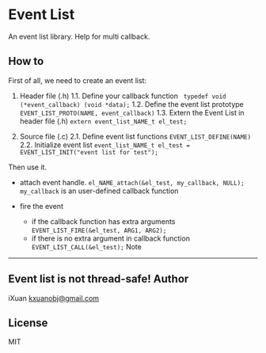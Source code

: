 Event List
===================
An event list library. Help for multi callback.

How to
---
First of all, we need to create an event list:

 1. Header file (.h)
	 1.1. Define your callback function
			 ``` typedef void (*event_callback) (void *data);```
	1.2. Define the event list prototype
			```EVENT_LIST_PROTO(NAME, event_callback)```
	1.3. Extern the Event List in header file (.h)
			```extern event_list_NAME_t el_test;```

 2. Source file (.c)
	 2.1. Define event list functions
			 ```EVENT_LIST_DEFINE(NAME)```
	  2.2. Initialize event list
			  ```event_list_NAME_t el_test = EVENT_LIST_INIT("event list for test");```

Then use it.

 - attach event handle.
	`el_NAME_attach(&el_test, my_callback, NULL);`
	`my_callback` is an user-defined callback function
	
 - fire the event
	 - if the callback function has extra arguments
	 `EVENT_LIST_FIRE(&el_test, ARG1, ARG2);`
	 - if there is no extra argument in callback function
	 ` EVENT_LIST_CALL(&el_test);`
Note
---
Event list is not thread-safe!
Author
---
iXuan <kxuanobj@gmail.com>

License
---
MIT

